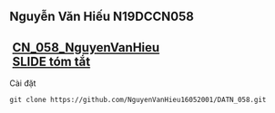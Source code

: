 Nguyễn Văn Hiếu N19DCCN058 
---
&nbsp;[CN_058_NguyenVanHieu](https://drive.google.com/file/d/1LoJ8b48UnvEpk7cUEPWqNNBcmPQVwhC6/view?usp=sharing)
<br>
&nbsp;[SLIDE tóm tắt](https://drive.google.com/file/d/1N03VQ2_LaPQJG4F0pek3ty1bYykQvF96/view?usp=sharing)
---
Cài đặt <br>
```
git clone https://github.com/NguyenVanHieu16052001/DATN_058.git
```

